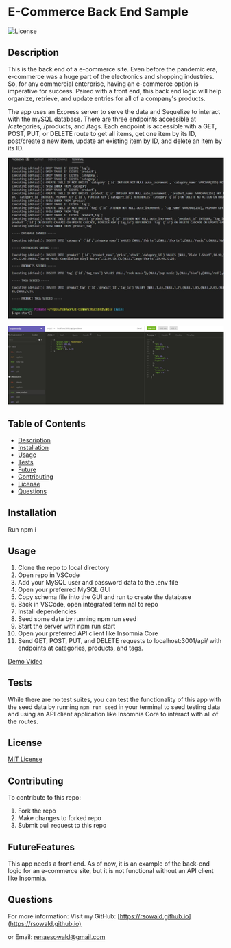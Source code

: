 # E-Commerce Back End Sample

![License](https://img.shields.io/badge/license-MIT-green.svg)
  
  ## Description
   
   This is the back end of a e-commerce site. Even before the pandemic era, e-commerce was a huge part of the electronics and shopping industries. So, for any commercial enterprise, having an e-commerce option is imperative for success. Paired with a front end, this back end logic will help organize, retrieve, and update entries for all of a company's products.

   The app uses an Express server to serve the data and Sequelize to interact with the mySQL database. There are three endpoints accessible at /categories, /products, and /tags. Each endpoint is accessible with a GET, POST, PUT, or DELETE route to get all items, get one item by its ID, post/create a new item, update an existing item by ID, and delete an item by its ID.
    
  ![Express Server start](assets/screenshot2.jpg)

  ![API client image](assets/screenshot.jpg)
  
  ## Table of Contents
  
  * [Description](#description)
  * [Installation](#installation)
  * [Usage](#usage)
  * [Tests](#tests)
  * [Future](#futureFeatures)
  * [Contributing](#contributing)
  * [License](#license)
  * [Questions](#questions)
    
  ## Installation
  Run npm i
  
  ## Usage
  1. Clone the repo to local directory
  1. Open repo in VSCode
  1. Add your MySQL user and password data to the .env file
  1. Open your preferred MySQL GUI
  1. Copy schema file into the GUI and run to create the database
  1. Back in VSCode, open integrated terminal to repo
  1. Install dependencies
  1. Seed some data by running npm run seed
  1. Start the server with npm run start
  1. Open your preferred API client like Insomnia Core
  1. Send GET, POST, PUT, and DELETE requests to localhost:3001/api/ with endpoints at categories, products, and tags.
  
  
  [Demo Video](https://drive.google.com/file/d/1x744gaYBJykgt-OngVAhElwUF7nL9e-i/view)
  
  ## Tests
  While there are no test suites, you can test the functionality of this app with the seed data by running `npm run seed` in your terminal to seed testing data and using an API client application like Insomnia Core to interact with all of the routes.
  
  ## License
  [MIT License](https://choosealicense.com/licenses/mit/)
  
  ## Contributing
  To contribute to this repo:
  1. Fork the repo
  1. Make changes to forked repo
  1. Submit pull request to this repo
  
  ## FutureFeatures
This app needs a front end. As of now, it is an example of the back-end logic for an e-commerce site, but it is not functional without an API client like Insomnia.

  ## Questions
  
  For more information:
  Visit my GitHub: [https://rsowald.github.io](https://rsowald.github.io)

  or Email: renaesowald@gmail.com